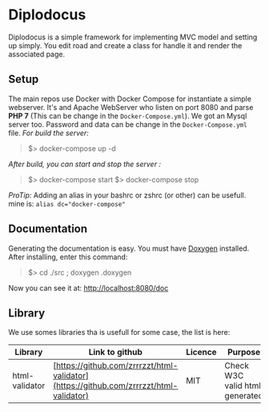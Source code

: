 # Diplodocus

Diplodocus is a simple framework for implementing MVC model and setting up simply.
You edit road and create a class for handle it and render the associated page.

## Setup
The main repos use Docker with Docker Compose for instantiate a simple webserver.
It's and Apache WebServer who listen on port 8080 and parse **PHP 7** (This can be change in the `Docker-Compose.yml`).
We got an Mysql server too. Password and data can be change in the `Docker-Compose.yml` file.
_For build the server:_
 > $> docker-compose up -d

_After build, you can start and stop the server :_
 > $> docker-compose start
 > $> docker-compose stop

_ProTip:_ Adding an alias in your bashrc or zshrc (or other) can be usefull. mine is: `alias dc="docker-compose"`


## Documentation
Generating the documentation is easy. You must have [Doxygen](doxygen.org/) installed.
After installing, enter this command:
> $> cd ./src ; doxygen .doxygen

Now you can see it at: [http://localhost:8080/doc](http://localhost:8080/doc)

## Library
We use somes libraries tha is usefull for some case, the list is here:

| Library | Link to github | Licence | Purpose |
| ------- | -------------- | ------- | ------- |
| html-validator | [https://github.com/zrrrzzt/html-validator](https://github.com/zrrrzzt/html-validator) | MIT | Check W3C valid html generated |
